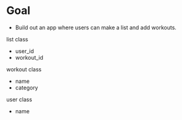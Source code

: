 # Goal

- Build out an app where users can make a list and add workouts.
<!--
- Stretch goals add user authentication -->

list class
  - user_id
  - workout_id

workout class
  - name
  - category

user class
  - name
